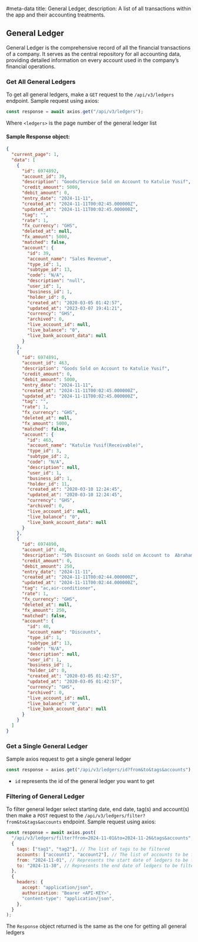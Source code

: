 #meta-data title: General Ledger, description: A list of all transactions within the app and their accounting treatments.

## General Ledger

General Ledger is the comprehensive record of all the financial transactions of a company. It serves as the central repository for all accounting data, providing detailed information on every account used in the company’s financial operations.

### Get All General Ledgers

To get all general ledgers, make a `GET` request to the `/api/v3/ledgers` endpoint. Sample request using axios:

```js
const response = await axios.get("/api/v3/ledgers");
```

Where `<ledgers>` is the page number of the general ledger list

#### Sample Response object:



```json
{
  "current_page": 1,
  "data": [
    {
      "id": 6974892,
      "account_id": 39,
      "description": "Goods/Service Sold on Account to Katulie Yusif",
      "credit_amount": 5000,
      "debit_amount": 0,
      "entry_date": "2024-11-11",
      "created_at": "2024-11-11T00:02:45.000000Z",
      "updated_at": "2024-11-11T00:02:45.000000Z",
      "tag": "",
      "rate": 1,
      "fx_currency": "GHS",
      "deleted_at": null,
      "fx_amount": 5000,
      "matched": false,
      "account": {
        "id": 39,
        "account_name": "Sales Revenue",
        "type_id": 1,
        "subtype_id": 13,
        "code": "N/A",
        "description": "null",
        "user_id": 1,
        "business_id": 1,
        "holder_id": 0,
        "created_at": "2020-03-05 01:42:57",
        "updated_at": "2023-03-07 19:41:21",
        "currency": "GHS",
        "archived": 0,
        "live_account_id": null,
        "live_balance": "0",
        "live_bank_account_data": null
      }
    },
    {
      "id": 6974891,
      "account_id": 463,
      "description": "Goods Sold on Account to Katulie Yusif",
      "credit_amount": 0,
      "debit_amount": 5000,
      "entry_date": "2024-11-11",
      "created_at": "2024-11-11T00:02:45.000000Z",
      "updated_at": "2024-11-11T00:02:45.000000Z",
      "tag": "",
      "rate": 1,
      "fx_currency": "GHS",
      "deleted_at": null,
      "fx_amount": 5000,
      "matched": false,
      "account": {
        "id": 463,
        "account_name": "Katulie Yusif(Receivable)",
        "type_id": 3,
        "subtype_id": 2,
        "code": "N/A",
        "description": null,
        "user_id": 1,
        "business_id": 1,
        "holder_id": 11,
        "created_at": "2020-03-10 12:24:45",
        "updated_at": "2020-03-10 12:24:45",
        "currency": "GHS",
        "archived": 0,
        "live_account_id": null,
        "live_balance": "0",
        "live_bank_account_data": null
      }
    },
    {
      "id": 6974890,
      "account_id": 40,
      "description": "50% Discount on Goods sold on Account to  Abraham Lincoln Don",
      "credit_amount": 0,
      "debit_amount": 250,
      "entry_date": "2024-11-11",
      "created_at": "2024-11-11T00:02:44.000000Z",
      "updated_at": "2024-11-11T00:02:44.000000Z",
      "tag": "ac,air-conditioner",
      "rate": 1,
      "fx_currency": "GHS",
      "deleted_at": null,
      "fx_amount": 250,
      "matched": false,
      "account": {
        "id": 40,
        "account_name": "Discounts",
        "type_id": 1,
        "subtype_id": 13,
        "code": "N/A",
        "description": null,
        "user_id": 1,
        "business_id": 1,
        "holder_id": 0,
        "created_at": "2020-03-05 01:42:57",
        "updated_at": "2020-03-05 01:42:57",
        "currency": "GHS",
        "archived": 0,
        "live_account_id": null,
        "live_balance": "0",
        "live_bank_account_data": null
      }
    }
  ]
}
```

### Get a Single General Ledger

Sample axios request to get a single general ledger

```js
const response = axios.get("/api/v3/ledgers/id?from&to&tags&accounts");
```

- `id` represents the id of the general ledger you want to get

### Filtering of General Ledger

To filter general ledger select starting date, end date, tag(s) and account(s) then make a `POST` request to the `/api/v3/ledgers/filter?from&to&tags&accounts` endpoint. Sample request using axios:

```js
const response = await axios.post(
  "/api/v3/ledgers/filter?from=2024-11-01&to=2024-11-26&tags&accounts",
  {
    tags: ["tag1", "tag2"], // The list of tags to be filtered
    accounts: ["account1", "account2"], // The list of accounts to be filtered
    from: "2024-11-01", // Represents the start date of ledgers to be filtered
    to: "2024-11-30", // Represents the end date of ledgers to be filtered
  },
  {
    headers: {
      accept: "application/json",
      authorization: "Bearer <API-KEY>",
      "content-type": "application/json",
    },
  }
);
```

The `Response` object returned is the same as the one for getting all general ledgers
